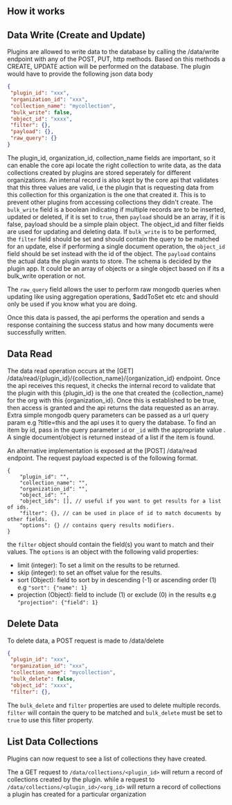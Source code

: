 ## How it works

Data Write (Create and Update)
----------
Plugins are allowed to write data to the database by calling the /data/write endpoint with any of the POST, PUT, http methods.
Based on this methods a CREATE, UPDATE action will be performed on the database. The plugin would have to provide the following json data body
```json
{
 "plugin_id": "xxx",
 "organization_id": "xxx",
 "collection_name": "mycollection",
 "bulk_write": false,
 "object_id": "xxxx",
 "filter": {},
 "payload": {},
 "raw_query": {}
}
```
The plugin_id, organization_id, collection_name fields are important, so it can enable the core api locate the right collection to write data, as the data collections created by plugins are stored seperately for different organizations. 
An internal record is also kept by the core api that validates that this three values are valid, i.e the plugin that is requesting data from this collection for this organization is the one that created it.
This is to prevent other plugins from accessing collections they didn't create.
The `bulk_write` field is a boolean indicating if multiple records are to be inserted, updated or deleted, if it is set to `true`, then `payload` should be an array, if it is false, payload should be a simple plain object.
The object_id and filter fields are used for updating and deleting data.
If `bulk_write` is to be performed, the `filter` field should be set and should contain the query to be matched for an update, else if performing a single document operation, the `object_id` field should be set instead with the id of the object.
The `payload` contains the actual data the plugin wants to store. The schema is decided by the plugin app. It could be an array of objects or a single object based on if its a bulk_write operation or not.

The `raw_query` field allows the user to perform raw mongodb queries when updating like using aggregation operations, $addToSet etc etc and should only be used if you know what you are doing.

Once this data is passed, the api performs the operation and sends a response containing the success status and how many documents were successfully written.


Data Read
----------
The data read operation occurs at the [GET]  /data/read/{plugin_id}/{collection_name}/{organization_id} endpoint.
Once the api receives this request, it checks the internal record to validate that the plugin with this {plugin_id} is the one that created the {collection_name} for the org with this {organization_id}. Once this is established to be true, then access is granted and the api returns the data requested as an array.
Extra simple mongodb query parameters can be passed as a url query param e.g ?title=this and the api uses it to query the database.
To find an item by id, pass in the query parameter `id` or `_id` with the appropriate value . A single document/object is returned instead of a list if the item is found.

An alternative implementation is exposed at the [POST] /data/read endpoint. The request payload expected is of the following format. 
```jsonc
{
    "plugin_id": "",
    "collection_name": "",
    "organization_id": "",
    "object_id": "",
    "object_ids": [], // useful if you want to get results for a list of ids.
    "filter": {}, // can be used in place of id to match documents by other fields.
    "options": {} // contains query results modifiers.
}

```
the `filter` object should contain the field(s) you want to match and their values. The `options` is an object with the following valid properties:

- limit (integer): To set a limit on the results to be returned.
- skip (integer): to set an offset value for the results.
- sort (Object): field to sort by in descending (-1) or ascending order (1) e.g `"sort": {"name": 1}`
- projection (Object): field to include (1) or exclude (0) in the results e.g `"projection": {"field": 1}`


Delete Data
-----------
To delete data, a POST request is made to /data/delete

```json
{
 "plugin_id": "xxx",
 "organization_id": "xxx",
 "collection_name": "mycollection",
 "bulk_delete": false,
 "object_id": "xxxx",
 "filter": {},
```

The `bulk_delete` and `filter` properties are used to delete multiple records. `filter` will contain the query to be matched and `bulk_delete` must be set to `true` to use this filter property.


List Data Collections
---------------------
Plugins can now request to see a list of collections they have created. 

The a GET request to `/data/collections/<plugin_id>` will return a record of collections created by the plugin.
while a request to `/data/collections/<plugin_id>/<org_id>` will return a record of collections a plugin has created for a particular organization

